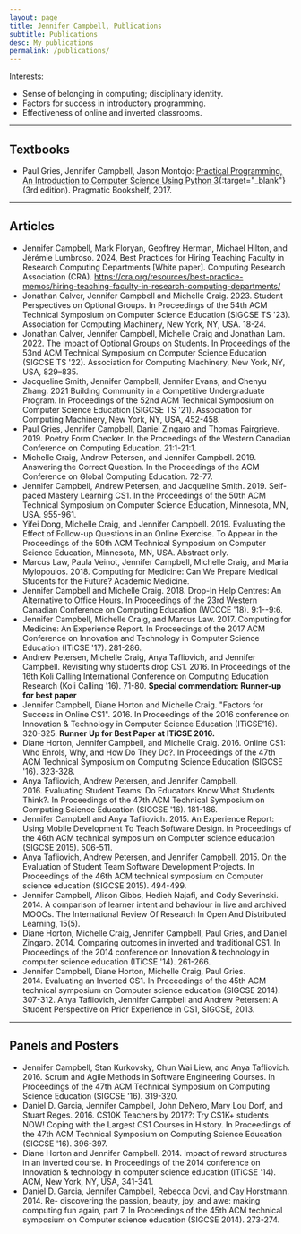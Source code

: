 ```yaml
---
layout: page
title: Jennifer Campbell, Publications
subtitle: Publications
desc: My publications
permalink: /publications/
---
```


Interests:  
- Sense of belonging in computing; disciplinary identity.
- Factors for success in introductory programming.  
- Effectiveness of online and inverted classrooms.

<!-- 
{::nomarkdown} 
<figure class="site-profile">
    <img src="{{ site.baseurl }}/assets/img/profile.png">
</figure>
{:/} -->

<!-- Neve aethere orbe hic *virginis trunco* in spreto diuque latarumque, mea? Ultima
sulcum antris conlapsosque potiere curvat Phasias superas adpulit vertex est
Elei est fumificisque, puniceo? Et dulcis me Argo precibus: haec blanditiae
[candida](http://murmure.org/.html). -->

---

## Textbooks

- Paul Gries, Jennifer Campbell, Jason Montojo: [Practical Programming, An Introduction to Computer Science Using Python 3](https://pragprog.com/book/gwpy2/practical-programming){:target="_blank"} (3rd edition). Pragmatic Bookshelf, 2017.


---

## Articles
- Jennifer Campbell, Mark Floryan, Geoffrey Herman, Michael Hilton, and Jérémie
Lumbroso. 2024, Best Practices for Hiring Teaching Faculty in Research Computing Departments [White paper]. Computing Research Association (CRA). https://cra.org/resources/best-practice-memos/hiring-teaching-faculty-in-research-computing-departments/
- Jonathan Calver, Jennifer Campbell and Michelle Craig. 2023. Student Perspectives on Optional Groups. In Proceedings of the 54th ACM Technical Symposium on Computer Science Education (SIGCSE TS '23). Association for Computing Machinery, New York, NY, USA. 18-24.
- Jonathan Calver, Jennifer Campbell, Michelle Craig and Jonathan Lam. 2022. The Impact of Optional Groups on Students. In Proceedings of the 53nd ACM Technical Symposium on Computer Science Education (SIGCSE TS '22). Association for Computing Machinery, New York, NY, USA, 829–835.
- Jacqueline Smith, Jennifer Campbell, Jennifer Evans, and Chenyu Zhang. 2021 Building Community in a Competitive Undergraduate Program. In Proceedings of the 52nd ACM Technical Symposium on Computer Science Education (SIGCSE TS '21). Association for Computing Machinery, New York, NY, USA, 452-458.
- Paul Gries, Jennifer Campbell, Daniel Zingaro and Thomas Fairgrieve. 2019. Poetry Form Checker. In the Proceedings of the Western Canadian Conference on Computing Education. 21:1-21:1. 
- Michelle Craig, Andrew Petersen, and Jennifer Campbell. 2019. Answering the Correct Question. In the Proceedings of the ACM Conference on Global Computing Education. 72-77. 
- Jennifer Campbell, Andrew Petersen, and Jacqueline Smith. 2019. Self-paced Mastery Learning CS1. In the Proceedings of the 50th ACM Technical Symposium on Computer Science Education, Minnesota, MN, USA. 955-961.
- Yifei Dong, Michelle Craig, and Jennifer Campbell. 2019. Evaluating the Effect of Follow-up Questions in an Online Exercise. To Appear in the Proceedings of the 50th ACM Technical Symposium on Computer Science Education, Minnesota, MN, USA. Abstract only.
- Marcus Law, Paula Veinot, Jennifer Campbell, Michelle Craig, and Maria Mylopoulos. 2018. Computing for Medicine: Can We Prepare Medical Students for the Future? Academic Medicine.
- Jennifer Campbell and Michelle Craig. 2018. Drop-In Help Centres: An Alternative to Office Hours. In Proceedings of the 23rd Western Canadian Conference on Computing Education (WCCCE '18). 9:1--9:6.
- Jennifer Campbell, Michelle Craig, and Marcus Law. 2017. Computing for Medicine: An Experience Report. In Proceedings of the 2017 ACM Conference on Innovation and Technology in Computer Science Education (ITiCSE '17). 281-286.
- Andrew Petersen, Michelle Craig, Anya Tafliovich, and Jennifer Campbell. Revisiting why students drop CS1. 2016. In Proceedings of the 16th Koli Calling International Conference on Computing Education Research (Koli Calling '16). 71-80. **Special commendation: Runner-up for best paper** 
- Jennifer Campbell, Diane Horton and Michelle Craig. "Factors for Success in Online CS1". 2016. In Proceedings of the 2016 conference on Innovation & Technology in Computer Science Education (ITiCSE’16). 320-325. **Runner Up for Best Paper at ITiCSE 2016.**
- Diane Horton, Jennifer Campbell, and Michelle Craig. 2016. Online CS1: Who Enrols, Why, and How Do They Do?. In Proceedings of the 47th ACM Technical Symposium on Computing Science Education (SIGCSE '16). 323-328.
- Anya Tafliovich, Andrew Petersen, and Jennifer Campbell. 2016. Evaluating Student Teams: Do Educators Know What Students Think?. In Proceedings of the 47th ACM Technical Symposium on Computing Science Education (SIGCSE '16). 181-186.
- Jennifer Campbell and Anya Tafliovich. 2015. An Experience Report: Using Mobile Development To Teach Software Design. In Proceedings of the 46th ACM technical symposium on Computer science education (SIGCSE 2015). 506-511.
- Anya Tafliovich, Andrew Petersen, and Jennifer Campbell. 2015. On the Evaluation of Student Team Software Development Projects. In Proceedings of the 46th ACM technical symposium on Computer science education (SIGCSE 2015). 494-499.
- Jennifer Campbell, Alison Gibbs, Hedieh Najafi, and Cody Severinski. 2014. A comparison of learner intent and behaviour in live and archived MOOCs. The International Review Of Research In Open And Distributed Learning, 15(5).
- Diane Horton, Michelle Craig, Jennifer Campbell, Paul Gries, and Daniel Zingaro. 2014. Comparing outcomes in inverted and traditional CS1. In Proceedings of the 2014 conference on Innovation & technology in computer science education (ITiCSE '14). 261-266.
- Jennifer Campbell, Diane Horton, Michelle Craig, Paul Gries. 2014. Evaluating an Inverted CS1. In Proceedings of the 45th ACM technical symposium on Computer science education (SIGCSE 2014). 307-312.
Anya Tafliovich, Jennifer Campbell and Andrew Petersen: A Student Perspective on Prior Experience in CS1, SIGCSE, 2013.

---

## Panels and Posters

- Jennifer Campbell, Stan Kurkovsky, Chun Wai Liew, and Anya Tafliovich. 2016. Scrum and Agile Methods in Software Engineering Courses. In Proceedings of the 47th ACM Technical Symposium on Computing Science Education (SIGCSE '16). 319-320.
- Daniel D. Garcia, Jennifer Campbell, John DeNero, Mary Lou Dorf, and Stuart Reges. 2016. CS10K Teachers by 2017?: Try CS1K+ students NOW! Coping with the Largest CS1 Courses in History. In Proceedings of the 47th ACM Technical Symposium on Computing Science Education (SIGCSE '16). 396-397.
- Diane Horton and Jennifer Campbell. 2014. Impact of reward structures in an inverted course. In Proceedings of the 2014 conference on Innovation & technology in computer science education (ITiCSE '14). ACM, New York, NY, USA, 341-341.
- Daniel D. Garcia, Jennifer Campbell, Rebecca Dovi, and Cay Horstmann. 2014. Re- discovering the passion, beauty, joy, and awe: making computing fun again, part 7. In Proceedings of the 45th ACM technical symposium on Computer science education (SIGCSE 2014). 273-274.


